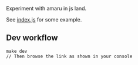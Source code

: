 Experiment with amaru in js land.

See [index.js](./index.js) for some example.

## Dev workflow

```
make dev
// Then browse the link as shown in your console
```
